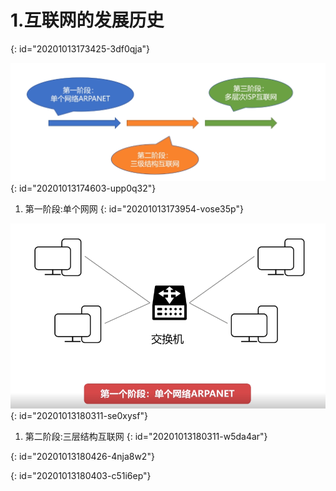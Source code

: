 # 1.互联网的发展历史
{: id="20201013173425-3df0qja"}

![image.png](assets/20201013174611-a64j7de-image.png)
{: id="20201013174603-upp0q32"}

1) 第一阶段:单个网网
{: id="20201013173954-vose35p"}

![image.png](assets/20201013180401-26ccy4u-image.png)
{: id="20201013180311-se0xysf"}

1. 第二阶段:三层结构互联网
{: id="20201013180311-w5da4ar"}

{: id="20201013180426-4nja8w2"}

{: id="20201013180403-c51i6ep"}
